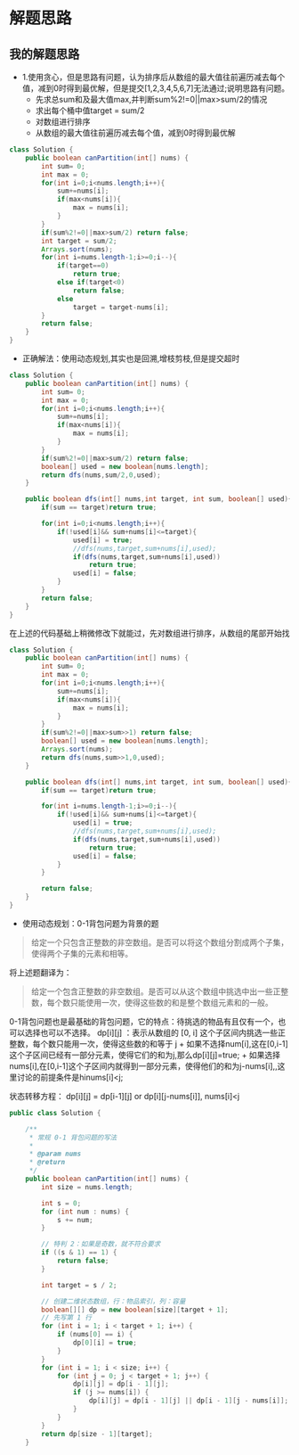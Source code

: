 # 解题思路

## 我的解题思路
- 1.使用贪心，但是思路有问题，认为排序后从数组的最大值往前遍历减去每个值，减到0时得到最优解，但是提交[1,2,3,4,5,6,7]无法通过;说明思路有问题。
    + 先求总sum和及最大值max,并判断sum%2!=0||max>sum/2的情况
    + 求出每个桶中值target = sum/2
    + 对数组进行排序
    + 从数组的最大值往前遍历减去每个值，减到0时得到最优解


```java
class Solution {
    public boolean canPartition(int[] nums) {
        int sum= 0;
        int max = 0;
        for(int i=0;i<nums.length;i++){
            sum+=nums[i];
            if(max<nums[i]){
                max = nums[i];
            }
        }
        if(sum%2!=0||max>sum/2) return false;
        int target = sum/2;
        Arrays.sort(nums);
        for(int i=nums.length-1;i>=0;i--){
            if(target==0)
                return true;
            else if(target<0)
                return false;
            else
                target = target-nums[i];
        }
        return false;
    }
}
```

- 正确解法：使用动态规划,其实也是回溯,增枝剪枝,但是提交超时
```java
class Solution {
    public boolean canPartition(int[] nums) {
        int sum= 0;
        int max = 0;
        for(int i=0;i<nums.length;i++){
            sum+=nums[i];
            if(max<nums[i]){
                max = nums[i];
            }
        }
        if(sum%2!=0||max>sum/2) return false;
        boolean[] used = new boolean[nums.length];
        return dfs(nums,sum/2,0,used);
    }

    public boolean dfs(int[] nums,int target, int sum, boolean[] used){
        if(sum == target)return true;

        for(int i=0;i<nums.length;i++){
            if(!used[i]&& sum+nums[i]<=target){
                used[i] = true;
                //dfs(nums,target,sum+nums[i],used);
                if(dfs(nums,target,sum+nums[i],used))
                    return true;
                used[i] = false;
            }
        }
        return false;
    }
}
```
在上述的代码基础上稍微修改下就能过，先对数组进行排序，从数组的尾部开始找
```java
class Solution {
    public boolean canPartition(int[] nums) {
        int sum= 0;
        int max = 0;
        for(int i=0;i<nums.length;i++){
            sum+=nums[i];
            if(max<nums[i]){
                max = nums[i];
            }
        }
        if(sum%2!=0||max>sum>>1) return false;
        boolean[] used = new boolean[nums.length];
        Arrays.sort(nums);
        return dfs(nums,sum>>1,0,used);
    }

    public boolean dfs(int[] nums,int target, int sum, boolean[] used){
        if(sum == target)return true;

        for(int i=nums.length-1;i>=0;i--){
            if(!used[i]&& sum+nums[i]<=target){
                used[i] = true;
                //dfs(nums,target,sum+nums[i],used);
                if(dfs(nums,target,sum+nums[i],used))
                    return true;
                used[i] = false;
            }
        }

        return false;
    }
}
```
- 使用动态规划：0-1背包问题为背景的题
>给定一个只包含正整数的非空数组。是否可以将这个数组分割成两个子集，使得两个子集的元素和相等。

将上述题翻译为：
>给定一个包含正整数的非空数组。是否可以从这个数组中挑选中出一些正整数，每个数只能使用一次，使得这些数的和是整个数组元素和的一般。

0-1背包问题也是最基础的背包问题，它的特点：待挑选的物品有且仅有一个，也可以选择也可以不选择。
dp[i][j] ：表示从数组的 [0, i] 这个子区间内挑选一些正整数，每个数只能用一次，使得这些数的和等于 j
    + 如果不选择num[i],这在[0,i-1]这个子区间已经有一部分元素，使得它们的和为j,那么dp[i][j]=true;
    + 如果选择nums[i],在[0,i-1]这个子区间内就得到一部分元素，使得他们的和为j-nums[i],,这里讨论的前提条件是hinums[i]<j;

状态转移方程：
dp[i][j] = dp[i-1][j] or dp[i][j-nums[i]], nums[i]<j

```java
public class Solution {

    /**
     * 常规 0-1 背包问题的写法
     *
     * @param nums
     * @return
     */
    public boolean canPartition(int[] nums) {
        int size = nums.length;

        int s = 0;
        for (int num : nums) {
            s += num;
        }

        // 特判 2：如果是奇数，就不符合要求
        if ((s & 1) == 1) {
            return false;
        }

        int target = s / 2;

        // 创建二维状态数组，行：物品索引，列：容量
        boolean[][] dp = new boolean[size][target + 1];
        // 先写第 1 行
        for (int i = 1; i < target + 1; i++) {
            if (nums[0] == i) {
                dp[0][i] = true;
            }
        }
        for (int i = 1; i < size; i++) {
            for (int j = 0; j < target + 1; j++) {
                dp[i][j] = dp[i - 1][j];
                if (j >= nums[i]) {
                    dp[i][j] = dp[i - 1][j] || dp[i - 1][j - nums[i]];
                }
            }
        }
        return dp[size - 1][target];
    }

```

























